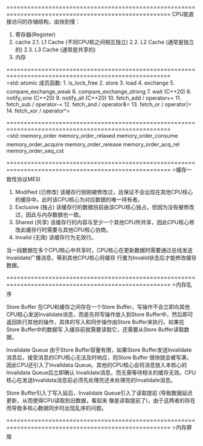 =====================================================================================================
CPU能直接访问的存储结构，由快到慢：
1. 寄存器(Register)
2. cache
    2.1. L1 Cache (不同CPU核之间相互独立)
    2.2. L2 Cache (通常是独立的)
    2.3. L3 Cache (通常是共享的)
3. 内存

=====================================================================================================
⭐std::atomic
成员函数:
    1. is_lock_free
    2. store
    3. load
    4. exchange
    5. compare_exchange_weak
    6. compare_exchange_strong
    7. wait (C++20)
    8. notify_one (C++20)
    9. notify_all (C++20)
    10. fetch_add / operator+=
    11. fetch_sub / operator-=
    12. fetch_and / operator&=
    13. fetch_or / operator|=
    14. fetch_xor / operator^=

=====================================================================================================
⭐std::memory_order
    memory_order_relaxed
    memory_order_consume
    memory_order_acquire
    memory_order_release
    memory_order_acq_rel
    memory_order_seq_cst

=====================================================================================================
⭐缓存一致性协议MESI
1. Modified (已修改)
    该缓存行刚刚被修改过，且保证不会出现在其他CPU核心的缓存中。此时该CPU核心为对应数据的唯一持有者。
2. Exclusive (独占)
    该缓存行的数据目前由该CPU核心独占，但因为没有被修改过，因此与内存数据也一致。
3. Shared (共享)
    该缓存行的内容与至少一个其他CPU所共享，因此CPU核心修改此缓存行时需要与其他CPU核心协商。
4. Invalid (无效)
    该缓存行为无效行。

当一段数据在多个CPU核心中共享时，CPU核心在更新数据时需要通过总线发送Invalidate广播消息，等到其他CPU核心将缓存
行置为Invalid状态后才能修改缓存数据。

=====================================================================================================
⭐内存乱序

Store Buffer
在CPU和缓存之间存在一个Store Buffer，写操作不会立即向其他CPU核心发送Invalidate消息，而是先将写操作放入到Store
Buffer中，然后即可返回执行其他的操作，具体的写入和同步操作由Store Buffer来执行。如果在Store Buffer中的数据写
入缓存前就需要读取它，还需要从Store Buffer读取数据。

Invalidate Queue
由于Store Buffer容量有限，如果Store Buffer发送Invalidate消息后，接受消息的CPU核心无法及时响应，则Store Buffer
很快就会被写满，因此CPU还引入了Invalidata Queue。其他的CPU核心会将消息放入本核心的Invalidata Queue后立即确认
Invalidate消息，而无需等待相关的缓存无效。CPU核心在发送Invalidata消息前必须先处理完还未处理完的Invalidate消息。

Store Buffer引入了写入延后，Invalidate Queue引入了读取提前 (导致数据延迟更新，从而使得CPU读取到旧数据，看起来
像是读取提前了)，由于这两者的存在而导致多核心数据同步时出现乱序的问题。

=====================================================================================================
⭐内存屏障